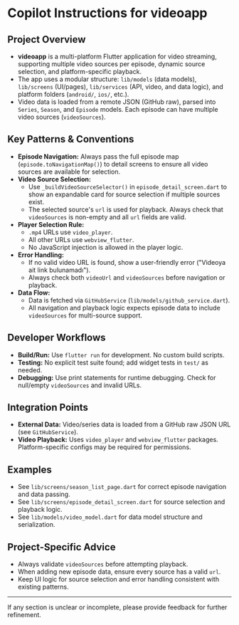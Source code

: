 # Copilot Instructions for videoapp

## Project Overview
- **videoapp** is a multi-platform Flutter application for video streaming, supporting multiple video sources per episode, dynamic source selection, and platform-specific playback.
- The app uses a modular structure: `lib/models` (data models), `lib/screens` (UI/pages), `lib/services` (API, video, and data logic), and platform folders (`android/`, `ios/`, etc.).
- Video data is loaded from a remote JSON (GitHub raw), parsed into `Series`, `Season`, and `Episode` models. Each episode can have multiple video sources (`videoSources`).

## Key Patterns & Conventions
- **Episode Navigation:** Always pass the full episode map (`episode.toNavigationMap()`) to detail screens to ensure all video sources are available for selection.
- **Video Source Selection:**
  - Use `_buildVideoSourceSelector()` in `episode_detail_screen.dart` to show an expandable card for source selection if multiple sources exist.
  - The selected source's `url` is used for playback. Always check that `videoSources` is non-empty and all `url` fields are valid.
- **Player Selection Rule:**
  - `.mp4` URLs use `video_player`.
  - All other URLs use `webview_flutter`.
  - No JavaScript injection is allowed in the player logic.
- **Error Handling:**
  - If no valid video URL is found, show a user-friendly error ("Videoya ait link bulunamadı").
  - Always check both `videoUrl` and `videoSources` before navigation or playback.
- **Data Flow:**
  - Data is fetched via `GitHubService` (`lib/models/github_service.dart`).
  - All navigation and playback logic expects episode data to include `videoSources` for multi-source support.

## Developer Workflows
- **Build/Run:** Use `flutter run` for development. No custom build scripts.
- **Testing:** No explicit test suite found; add widget tests in `test/` as needed.
- **Debugging:** Use print statements for runtime debugging. Check for null/empty `videoSources` and invalid URLs.

## Integration Points
- **External Data:** Video/series data is loaded from a GitHub raw JSON URL (see `GitHubService`).
- **Video Playback:** Uses `video_player` and `webview_flutter` packages. Platform-specific configs may be required for permissions.

## Examples
- See `lib/screens/season_list_page.dart` for correct episode navigation and data passing.
- See `lib/screens/episode_detail_screen.dart` for source selection and playback logic.
- See `lib/models/video_model.dart` for data model structure and serialization.

## Project-Specific Advice
- Always validate `videoSources` before attempting playback.
- When adding new episode data, ensure every source has a valid `url`.
- Keep UI logic for source selection and error handling consistent with existing patterns.

---

If any section is unclear or incomplete, please provide feedback for further refinement.
